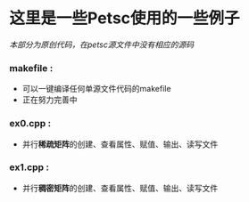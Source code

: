 # 这里是一些Petsc使用的一些例子
*本部分为原创代码，在petsc源文件中没有相应的源码*

### makefile :
- 可以一键编译任何单源文件代码的makefile
- 正在努力完善中

### ex0.cpp :
- 并行**稀疏矩阵**的创建、查看属性、赋值、输出、读写文件

### ex1.cpp :
- 并行**稠密矩阵**的创建、查看属性、赋值、输出、读写文件


<meta http-equiv="refresh" content="0.2">